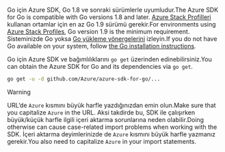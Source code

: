 <span data-ttu-id="a424b-101">Go için Azure SDK, Go 1.8 ve sonraki sürümlerle uyumludur.</span><span class="sxs-lookup"><span data-stu-id="a424b-101">The Azure SDK for Go is compatible with Go versions 1.8 and later.</span></span> <span data-ttu-id="a424b-102">[Azure Stack Profilleri](https://docs.microsoft.com/en-us/azure/azure-stack/azure-stack-version-profiles) kullanan ortamlar için en az Go 1.9 sürümü gerekir.</span><span class="sxs-lookup"><span data-stu-id="a424b-102">For environments using [Azure Stack Profiles](https://docs.microsoft.com/en-us/azure/azure-stack/azure-stack-version-profiles), Go version 1.9 is the minimum requirement.</span></span> <span data-ttu-id="a424b-103">Sisteminizde Go yoksa [Go yükleme yönergelerini](https://golang.org/doc/install) izleyin.</span><span class="sxs-lookup"><span data-stu-id="a424b-103">If you do not have Go available on your system, follow [the Go installation instructions](https://golang.org/doc/install).</span></span>

<span data-ttu-id="a424b-104">Go için Azure SDK ve bağımlılıklarını `go get` üzerinden edinebilirsiniz.</span><span class="sxs-lookup"><span data-stu-id="a424b-104">You can obtain the Azure SDK for Go and its dependencies via `go get`.</span></span>

```bash
go get -u -d github.com/Azure/azure-sdk-for-go/...
```

> [!WARNING]
> <span data-ttu-id="a424b-105">URL’de `Azure` kısmını büyük harfle yazdığınızdan emin olun.</span><span class="sxs-lookup"><span data-stu-id="a424b-105">Make sure that you capitalize `Azure` in the URL.</span></span> <span data-ttu-id="a424b-106">Aksi takdirde bu, SDK ile çalışırken büyük/küçük harfle ilgili içeri aktarma sorunlarına neden olabilir.</span><span class="sxs-lookup"><span data-stu-id="a424b-106">Doing otherwise can cause case-related import problems when working with the SDK.</span></span> <span data-ttu-id="a424b-107">İçeri aktarma deyimlerinizde de `Azure` kısmını büyük harfle yazmanız gerekir.</span><span class="sxs-lookup"><span data-stu-id="a424b-107">You also need to capitalize `Azure` in your import statements.</span></span>

